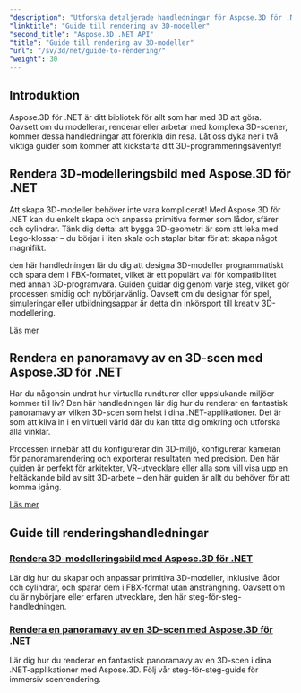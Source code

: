```yaml
---
"description": "Utforska detaljerade handledningar för Aspose.3D för .NET, som täcker 3D-modellering, rendering och scenmanipulation. Förenklade guider för utvecklare på alla nivåer."
"linktitle": "Guide till rendering av 3D-modeller"
"second_title": "Aspose.3D .NET API"
"title": "Guide till rendering av 3D-modeller"
"url": "/sv/3d/net/guide-to-rendering/"
"weight": 30
---
```


## Introduktion

Aspose.3D för .NET är ditt bibliotek för allt som har med 3D att göra. Oavsett om du modellerar, renderar eller arbetar med komplexa 3D-scener, kommer dessa handledningar att förenkla din resa. Låt oss dyka ner i två viktiga guider som kommer att kickstarta ditt 3D-programmeringsäventyr!  

## Rendera 3D-modelleringsbild med Aspose.3D för .NET  

Att skapa 3D-modeller behöver inte vara komplicerat! Med Aspose.3D för .NET kan du enkelt skapa och anpassa primitiva former som lådor, sfärer och cylindrar. Tänk dig detta: att bygga 3D-geometri är som att leka med Lego-klossar – du börjar i liten skala och staplar bitar för att skapa något magnifikt.  

den här handledningen lär du dig att designa 3D-modeller programmatiskt och spara dem i FBX-formatet, vilket är ett populärt val för kompatibilitet med annan 3D-programvara. Guiden guidar dig genom varje steg, vilket gör processen smidig och nybörjarvänlig. Oavsett om du designar för spel, simuleringar eller utbildningsappar är detta din inkörsport till kreativ 3D-modellering.  

[Läs mer](./render-3d-modeling-image/)  

## Rendera en panoramavy av en 3D-scen med Aspose.3D för .NET  

Har du någonsin undrat hur virtuella rundturer eller uppslukande miljöer kommer till liv? Den här handledningen lär dig hur du renderar en fantastisk panoramavy av vilken 3D-scen som helst i dina .NET-applikationer. Det är som att kliva in i en virtuell värld där du kan titta dig omkring och utforska alla vinklar.  

Processen innebär att du konfigurerar din 3D-miljö, konfigurerar kameran för panoramarendering och exporterar resultaten med precision. Den här guiden är perfekt för arkitekter, VR-utvecklare eller alla som vill visa upp en heltäckande bild av sitt 3D-arbete – den här guiden är allt du behöver för att komma igång.  

[Läs mer](./render-panorama-view-3d-scene/)  

## Guide till renderingshandledningar
### [Rendera 3D-modelleringsbild med Aspose.3D för .NET](./render-3d-modeling-image/)
Lär dig hur du skapar och anpassar primitiva 3D-modeller, inklusive lådor och cylindrar, och sparar dem i FBX-format utan ansträngning. Oavsett om du är nybörjare eller erfaren utvecklare, den här steg-för-steg-handledningen.
### [Rendera en panoramavy av en 3D-scen med Aspose.3D för .NET](./render-panorama-view-3d-scene/)
Lär dig hur du renderar en fantastisk panoramavy av en 3D-scen i dina .NET-applikationer med Aspose.3D. Följ vår steg-för-steg-guide för immersiv scenrendering.